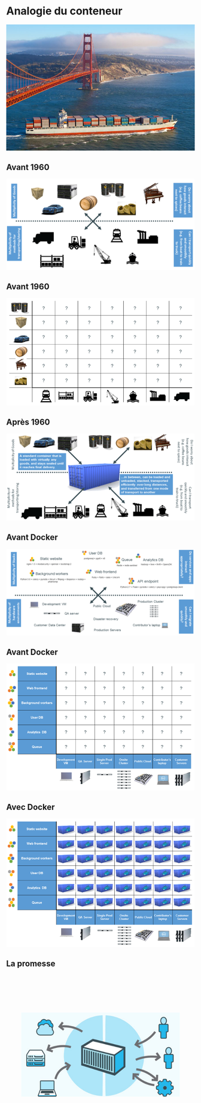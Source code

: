# Analogie du conteneur

![](ressources/goldengate-containers.jpg)



## Avant 1960

![](ressources/cargo-transport-pre-1960.png)



## Avant 1960

![](ressources/also-a-matrix-from-hell.png)



## Après 1960

![](ressources/intermodal-shipping-container.png)



## Avant Docker

![](ressources/the-challenge.png)



## Avant Docker

![](ressources/the-matrix-from-hell.png)



## Avec Docker

![](ressources/eliminates-matrix-from-hell.png)



## La promesse

<figure>
    <img style="padding-top: 100px" src="ressources/run_anywhere.jpg" alt="docker-con" width="600" />
</figure>


